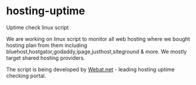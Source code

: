 # hosting-uptime
Uptime check linux script

We are working on linux script to monitor all web hosting where we bought hosting plan from them including bluehost,hostgator,godaddy,ipage,justhost,siteground & more. We mostly target shared hosting providers.

The script is being developed by <a href="http://webat.net/">Webat.net</a> - leading hosting uptime checking portal.
